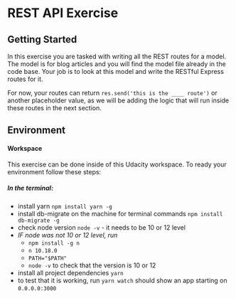 # REST API Exercise

## Getting Started

In this exercise you are tasked with writing all the REST routes for a model. The model is for blog articles and you will find the model file already in the code base. Your job is to look at this model
and write the RESTful Express routes for it.

For now, your routes can return `res.send('this is the ____ route')` or another placeholder value, as we will be adding the logic that will run inside these routes in the next section.

## Environment

#### Workspace

This exercise can be done inside of this Udacity workspace. To ready your environment follow these steps:

##### In the terminal:

- install yarn `npm install yarn -g`
- install db-migrate on the machine for terminal commands `npm install db-migrate -g`
- check node version `node -v` - it needs to be 10 or 12 level
- _IF node was not 10 or 12 level, run_
  - `npm install -g n`
  - `n 10.18.0`
  - `PATH="$PATH"`
  - `node -v` to check that the version is 10 or 12
- install all project dependencies `yarn`
- to test that it is working, run `yarn watch` should show an app starting on `0.0.0.0:3000`

